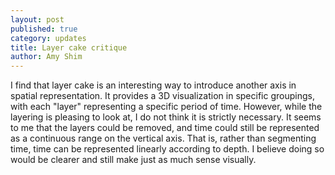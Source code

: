 ```yaml
---
layout: post
published: true
category: updates
title: Layer cake critique
author: Amy Shim
---
```

I find that layer cake is an interesting way to introduce another axis in spatial representation. It provides a 3D visualization in specific groupings, with each "layer" representing a specific period of time. However, while the layering is pleasing to look at, I do not think it is strictly necessary. It seems to me that the layers could be removed, and time could still be represented as a continuous range on the vertical axis. That is, rather than segmenting time, time can be represented linearly according to depth. I believe doing so would be clearer and still make just as much sense visually.

